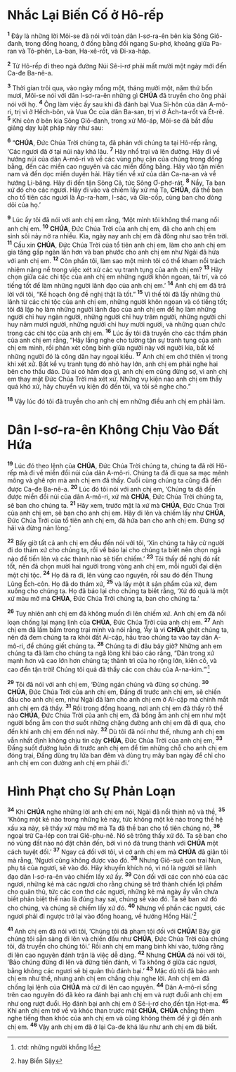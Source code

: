 # Nhắc Lại Biến Cố ở Hô-rếp
<sup><b>1</b></sup> Đây là những lời Môi-se đã nói với toàn dân I-sơ-ra-ên bên kia Sông Giô-đanh, trong đồng hoang, ở đồng bằng đối ngang Su-phơ, khoảng giữa Pa-ran và Tô-phên, La-ban, Ha-xê-rốt, và Đi-xa-háp.

<sup><b>2</b></sup> Từ Hô-rếp đi theo ngả đường Núi Sê-i-rơ phải mất mười một ngày mới đến Ca-đe Ba-nê-a.

<sup><b>3</b></sup> Thời gian trôi qua, vào ngày mồng một, tháng mười một, năm thứ bốn mươi, Môi-se nói với dân I-sơ-ra-ên những gì **CHÚA** đã truyền cho ông phải nói với họ. <sup><b>4</b></sup> Ông làm việc ấy sau khi đã đánh bại Vua Si-hôn của dân A-mô-ri, trị vì ở Hếch-bôn, và Vua Óc của dân Ba-san, trị vì ở Ách-ta-rốt và Ét-rê. <sup><b>5</b></sup> Khi còn ở bên kia Sông Giô-đanh, trong xứ Mô-áp, Môi-se đã bắt đầu giảng dạy luật pháp này như sau:

<sup><b>6</b></sup> “**CHÚA**, Đức Chúa Trời chúng ta, đã phán với chúng ta tại Hô-rếp rằng, ‘Các ngươi đã ở tại núi này khá lâu. <sup><b>7</b></sup> Hãy nhổ trại và lên đường. Hãy đi về hướng núi của dân A-mô-ri và về các vùng phụ cận của chúng trong đồng bằng, đến các miền cao nguyên và các miền đồng bằng. Hãy vào tận miền nam và đến dọc miền duyên hải. Hãy tiến về xứ của dân Ca-na-an và về hướng Li-băng. Hãy đi đến tận Sông Cả, tức Sông Ơ-phơ-rát. <sup><b>8</b></sup> Nầy, Ta ban xứ đó cho các ngươi. Hãy đi vào và chiếm lấy xứ mà Ta, **CHÚA**, đã thề ban cho tổ tiên các ngươi là Áp-ra-ham, I-sác, và Gia-cốp, cùng ban cho dòng dõi của họ.’

<sup><b>9</b></sup> Lúc ấy tôi đã nói với anh chị em rằng, ‘Một mình tôi không thể mang nổi anh chị em. <sup><b>10</b></sup> **CHÚA**, Đức Chúa Trời của anh chị em, đã cho anh chị em sinh sôi nảy nở ra nhiều. Kìa, ngày nay anh chị em đã đông như sao trên trời. <sup><b>11</b></sup> Cầu xin **CHÚA**, Đức Chúa Trời của tổ tiên anh chị em, làm cho anh chị em gia tăng gấp ngàn lần hơn và ban phước cho anh chị em như Ngài đã hứa với anh chị em. <sup><b>12</b></sup> Còn phần tôi, làm sao một mình tôi có thể kham nổi trách nhiệm nặng nề trong việc xét xử các vụ tranh tụng của anh chị em? <sup><b>13</b></sup> Hãy chọn giữa các chi tộc của anh chị em những người khôn ngoan, tài trí, và có tiếng tốt để làm những người lãnh đạo của anh chị em.’ <sup><b>14</b></sup> Anh chị em đã trả lời với tôi, “Kế hoạch ông đề nghị thật là tốt.” <sup><b>15</b></sup> Vì thế tôi đã lấy những thủ lãnh từ các chi tộc của anh chị em, những người khôn ngoan và có tiếng tốt; tôi đã lập họ làm những người lãnh đạo của anh chị em để họ làm những người chỉ huy ngàn người, những người chỉ huy trăm người, những người chỉ huy năm mươi người, những người chỉ huy mười người, và những quan chức trong các chi tộc của anh chị em. <sup><b>16</b></sup> Lúc ấy tôi đã truyền cho các thẩm phán của anh chị em rằng, “Hãy lắng nghe cho tường tận sự tranh tụng của anh chị em mình, rồi phán xét công bình giữa người này với người kia, bất kể những người đó là công dân hay ngoại kiều. <sup><b>17</b></sup> Anh chị em chớ thiên vị trong khi xét xử. Bất kể vụ tranh tụng đó nhỏ hay lớn, anh chị em phải nghe hai bên cho thấu đáo. Dù ai có hăm dọa gì, anh chị em cũng đừng sợ, vì anh chị em thay mặt Đức Chúa Trời mà xét xử. Những vụ kiện nào anh chị em thấy quá khó xử, hãy chuyển vụ kiện đó đến tôi, và tôi sẽ nghe cho.”

<sup><b>18</b></sup> Vậy lúc đó tôi đã truyền cho anh chị em những điều anh chị em phải làm.


# Dân I-sơ-ra-ên Không Chịu Vào Đất Hứa
<sup><b>19</b></sup> Lúc đó theo lệnh của **CHÚA**, Đức Chúa Trời chúng ta, chúng ta đã rời Hô-rếp mà đi về miền đồi núi của dân A-mô-ri. Chúng ta đã đi qua sa mạc mênh mông và ghê rợn mà anh chị em đã thấy. Cuối cùng chúng ta cũng đã đến được Ca-đe Ba-nê-a. <sup><b>20</b></sup> Lúc đó tôi nói với anh chị em, ‘Chúng ta đã đến được miền đồi núi của dân A-mô-ri, xứ mà **CHÚA**, Đức Chúa Trời chúng ta, sẽ ban cho chúng ta. <sup><b>21</b></sup> Hãy xem, trước mặt là xứ mà **CHÚA**, Đức Chúa Trời của anh chị em, sẽ ban cho anh chị em. Hãy đi lên và chiếm lấy như **CHÚA**, Đức Chúa Trời của tổ tiên anh chị em, đã hứa ban cho anh chị em. Đừng sợ hãi và đừng nản lòng.’

<sup><b>22</b></sup> Bấy giờ tất cả anh chị em đều đến nói với tôi, ‘Xin chúng ta hãy cử người đi do thám xứ cho chúng ta, rồi về báo lại cho chúng ta biết nên chọn ngả nào để tiến lên và các thành nào sẽ tiến chiếm.’ <sup><b>23</b></sup> Tôi thấy đề nghị đó rất tốt, nên đã chọn mười hai người trong vòng anh chị em, mỗi người đại diện một chi tộc. <sup><b>24</b></sup> Họ đã ra đi, lên vùng cao nguyên, rồi sau đó đến Thung Lũng Ếch-côn. Họ đã do thám xứ, <sup><b>25</b></sup> và lấy một ít sản phẩm của xứ, đem xuống cho chúng ta. Họ đã báo lại cho chúng ta biết rằng, ‘Xứ đó quả là một xứ màu mỡ mà **CHÚA**, Đức Chúa Trời chúng ta, ban cho chúng ta.’

<sup><b>26</b></sup> Tuy nhiên anh chị em đã không muốn đi lên chiếm xứ. Anh chị em đã nổi loạn chống lại mạng lịnh của **CHÚA**, Đức Chúa Trời của anh chị em. <sup><b>27</b></sup> Anh chị em đã lầm bầm trong trại mình và nói rằng, ‘Ấy là vì **CHÚA** ghét chúng ta, nên đã đem chúng ta ra khỏi đất Ai-cập, hầu trao chúng ta vào tay dân A-mô-ri, để chúng giết chúng ta. <sup><b>28</b></sup> Chúng ta đi đâu bây giờ? Những anh em chúng ta đã làm cho chúng ta ngã lòng khi báo cáo rằng, “Dân trong xứ mạnh hơn và cao lớn hơn chúng ta; thành trì của họ rộng lớn, kiên cố, và cao đến tận trời! Chúng tôi quả đã thấy các con cháu của A-na-kim.”’[^1]

<sup><b>29</b></sup> Tôi đã nói với anh chị em, ‘Đừng ngán chúng và đừng sợ chúng. <sup><b>30</b></sup> **CHÚA**, Đức Chúa Trời của anh chị em, Đấng đi trước anh chị em, sẽ chiến đấu cho anh chị em, như Ngài đã làm cho anh chị em ở Ai-cập mà chính mắt anh chị em đã thấy. <sup><b>31</b></sup> Rồi trong đồng hoang, nơi anh chị em đã thấy rõ thể nào **CHÚA**, Đức Chúa Trời của anh chị em, đã bồng ẵm anh chị em như một người bồng ẵm con thơ suốt những chặng đường anh chị em đã đi qua, cho đến khi anh chị em đến nơi này. <sup><b>32</b></sup> Dù tôi đã nói như thế, nhưng anh chị em vẫn nhất định không chịu tin cậy **CHÚA**, Đức Chúa Trời của anh chị em, <sup><b>33</b></sup> Đấng suốt đường luôn đi trước anh chị em để tìm những chỗ cho anh chị em đóng trại, Đấng dùng trụ lửa ban đêm và dùng trụ mây ban ngày để chỉ cho anh chị em con đường anh chị em phải đi.’


# Hình Phạt cho Sự Phản Loạn
<sup><b>34</b></sup> Khi **CHÚA** nghe những lời anh chị em nói, Ngài đã nổi thịnh nộ và thề, <sup><b>35</b></sup> ‘Không một kẻ nào trong những kẻ này, tức không một kẻ nào trong thế hệ xấu xa này, sẽ thấy xứ màu mỡ mà Ta đã thề ban cho tổ tiên chúng nó, <sup><b>36</b></sup> ngoại trừ Ca-lép con trai Giê-phu-nê. Nó sẽ trông thấy xứ đó. Ta sẽ ban cho nó vùng đất nào nó đặt chân đến, bởi vì nó đã trung thành với **CHÚA** một cách tuyệt đối.’ <sup><b>37</b></sup> Ngay cả đối với tôi, vì cớ anh chị em mà **CHÚA** đã giận tôi mà rằng, ‘Ngươi cũng không được vào đó. <sup><b>38</b></sup> Nhưng Giô-suê con trai Nun, phụ tá của ngươi, sẽ vào đó. Hãy khuyến khích nó, vì nó là người sẽ lãnh đạo dân I-sơ-ra-ên vào chiếm lấy xứ ấy. <sup><b>39</b></sup> Còn đối với các con nhỏ của các ngươi, những kẻ mà các ngươi cho rằng chúng sẽ trở thành chiến lợi phẩm cho quân thù, tức các con thơ các ngươi, những kẻ mà ngày ấy vẫn chưa biết phân biệt thế nào là đúng hay sai, chúng sẽ vào đó. Ta sẽ ban xứ đó cho chúng, và chúng sẽ chiếm lấy xứ đó. <sup><b>40</b></sup> Nhưng về phần các ngươi, các ngươi phải đi ngược trở lại vào đồng hoang, về hướng Hồng Hải.’[^2]

<sup><b>41</b></sup> Anh chị em đã nói với tôi, ‘Chúng tôi đã phạm tội đối với **CHÚA**! Bây giờ chúng tôi sẵn sàng đi lên và chiến đấu như **CHÚA**, Đức Chúa Trời của chúng tôi, đã truyền cho chúng tôi.’ Rồi anh chị em mang binh khí vào, tưởng rằng đi lên cao nguyên đánh trận là việc dễ dàng. <sup><b>42</b></sup> Nhưng **CHÚA** đã nói với tôi, ‘Bảo chúng đừng đi lên và đừng tiến đánh, vì Ta không ở giữa các ngươi, bằng không các ngươi sẽ bị quân thù đánh bại.’ <sup><b>43</b></sup> Mặc dù tôi đã bảo anh chị em như thế, nhưng anh chị em chẳng chịu nghe lời. Anh chị em đã chống lại lệnh của **CHÚA** mà cứ đi lên cao nguyên. <sup><b>44</b></sup> Dân A-mô-ri sống trên cao nguyên đó đã kéo ra đánh bại anh chị em và rượt đuổi anh chị em như ong rượt đuổi. Họ đánh bại anh chị em ở Sê-i-rơ cho đến tận Họt-ma. <sup><b>45</b></sup> Khi anh chị em trở về và khóc than trước mặt **CHÚA**, **CHÚA** chẳng thèm nghe tiếng than khóc của anh chị em và cũng không thèm để ý gì đến anh chị em. <sup><b>46</b></sup> Vậy anh chị em đã ở lại Ca-đe khá lâu như anh chị em đã biết.

[^1]: ctd: những người khổng lồ
[^2]: hay Biển Sậy